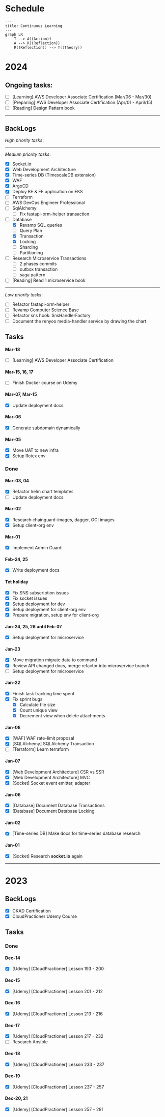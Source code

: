 # Schedule

```mermaid
---
title: Continuous Learning
---
graph LR
    T --> A((Action))
    A --> R((Reflection))
    R((Reflection)) --> T((Theory))
```

# 2024

## Ongoing tasks:

- [ ] [Learning] AWS Developer Associate Certification (Mar/06 - Mar/30)
- [ ] [Preparing] AWS Developer Associate Certification (Apr/01 - April/15)
- [ ] [Reading] Design Pattern book

---

## BackLogs

_High priority tasks_:

---

_Medium priority tasks_:

- [x] Socket.io
- [x] Web Development Architecture
- [x] Time-series DB (TimescaleDB extension)
- [x] WAF
- [x] ArgoCD
- [x] Deploy BE & FE application on EKS
- [ ] Terraform
- [ ] AWS DevOps Engineer Professional
- [ ] SqlAlchemy
  - [ ] Fix fastapi-orm-helper transaction
- [ ] Database
  - [x] Revamp SQL queries
  - [ ] Query Plan
  - [x] Transaction
  - [x] Locking
  - [ ] Sharding
  - [ ] Partitioning
- [ ] Research Microservice Transactions
  - [ ] 2 phases commits
  - [ ] outbox transaction
  - [ ] saga pattern
- [ ] [Reading] Read 1 microservice book

---

_Low priority tasks_:

- [ ] Refactor fastapi-orm-helper
- [ ] Revamp Computer Science Base
- [ ] Refactor sns hook: SnsHandlerFactory
- [ ] Document the renyoo media-handler service by drawing the chart

## Tasks

#### Mar-18

- [ ] [Learning] AWS Developer Associate Certification

#### Mar-15, 16, 17

- [ ] Finish Docker course on Udemy

#### Mar-07, Mar-15

- [x] Update deployment docs

#### Mar-06

- [x] Generate subdomain dynamically

#### Mar-05

- [x] Move UAT to new infra
- [x] Setup Rotex env

### Done

#### Mar-03, 04

- [x] Refactor helm chart templates
- [ ] Update deployment docs

#### Mar-02

- [x] Research chainguard-images, dagger, OCI images
- [x] Setup client-org env

#### Mar-01

- [x] Implement Admin Guard

#### Feb-24, 25

- [x] Write deployment docs

#### Tet holiday

- [x] Fix SNS subscription issues
- [x] Fix socket issues
- [x] Setup deployment for dev
- [x] Setup deployment for client-org env
- [x] Prepare migration, setup env for client-org

#### Jan-24, 25, 26 until Feb-07

- [x] Setup deployment for microservice

#### Jan-23

- [x] Move migration migrate data to command
- [x] Review API changed docs, merge refactor into microservice branch
- [ ] Setup deployment for microservice

#### Jan-22

- [x] Finish task tracking time spent
- [x] Fix sprint bugs
  - [x] Calculate file size
  - [x] Count unique view
  - [x] Decrement view when delete attachments

#### Jan-08

- [x] [WAF] WAF rate-limit proposal
- [x] [SQLAlchemy] SQLAlchemy Transaction
- [ ] [Terraform] Learn terraform

#### Jan-07

- [x] [Web Development Architecture] CSR vs SSR
- [x] [Web Development Architecture] MVC
- [x] [Socket] Socket event emitter, adapter

#### Jan-06

- [x] [Database] Document Database Transactions
- [x] [Database] Document Database Locking

#### Jan-02

- [x] [Time-series DB] Make docs for time-series database research

#### Jan-01

- [x] [Socket] Research **socket.io** again

---

# 2023

## BackLogs

- [x] CKAD Certification
- [x] CloudPractioner Udemy Course

## Tasks

### Done

#### Dec-14

- [x] [Udemy] [CloudPractioner] Lesson 193 - 200

#### Dec-15

- [x] [Udemy] [CloudPractioner] Lesson 201 - 212

#### Dec-16

- [x] [Udemy] [CloudPractioner] Lesson 213 - 216

#### Dec-17

- [x] [Udemy] [CloudPractioner] Lesson 217 - 232
- [ ] Research Ansible

#### Dec-18

- [x] [Udemy] [CloudPractioner] Lesson 233 - 237

#### Dec-19

- [x] [Udemy] [CloudPractioner] Lesson 237 - 257

#### Dec-20, 21

- [x] [Udemy] [CloudPractioner] Lesson 257 - 281
